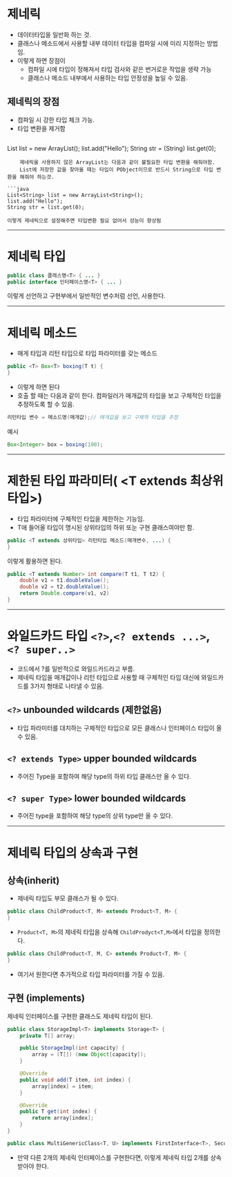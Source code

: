 # 제네릭
- 데이터타입을 일반화 하는 것.
- 클래스나 메소드에서 사용할 내부 데이터 타입을 컴파일 시에 미리 지정하는 방법임.
- 이렇게 하면 장점이
	- 컴파일 시에 타입이 정해져서 타입 검사와 같은 번거로운 작업을 생략 가능
	- 클래스나 메소드 내부에서 사용하는 타입 안정성을 높일 수 있음.
## 제네릭의 장점
- 컴파일 시 강한 타입 체크 가능.
- 타입 변환을 제거함
	```java
List list = new ArrayList();
list.add("Hello");
String str = (String) list.get(0);
```
	제네릭을 사용하지 않은 ArrayList는 다음과 같이 불필요한 타입 변환을 해줘야함.
	List에 저장한 값을 찾아올 때는 타입이 PObject이므로 반드시 String으로 타입 변환을 해줘야 하는것.
	
```java
List<String> list = new ArrayList<String>();
list.add("Hello");
String str = list.get(0);
```
	이렇게 제네릭으로 설정해주면 타입변환 필요 없어서 성능이 향상됨
---
# 제네릭 타입
```java
public class 클래스명<T> { ... }
public interface 인터페이스명<T> { ... }
```
이렇게 선언하고 구현부에서 일반적인 변수처럼 선언, 사용한다.

---
# 제네릭 메소드
- 매게 타입과 리턴 타입으로 타입 파라미터를 갖는 메소드
```java
public <T> Box<T> boxing(T t) {
}
```
- 이렇게 하면 된다
- 호출 할 때는 다음과 같이 한다. 컴파일러가 매개값의 타입을 보고 구체적인 타입을 추정하도록 할 수 있음.
```java
리턴타입 변수 = 메소드명(매개값);// 매개값을 보고 구체적 타입을 추정 
```

예시

```java
Box<Integer> box = boxing(100);
```
---
# 제한된 타입 파라미터( <T extends 최상위타입>)
- 타입 파라미터에 구체적인 타입을 제한하는 기능임.
- T애 들어올 타입이 명시된 상위타입의 하위 또눈 구현 클래스여야만 함.
```java
public <T extends 상위타입> 리턴타입 메소드(매개변수, ...) {
}
```
이렇게 활용하면 된다.
```java
public <T extends Number> int compare(T t1, T t2) {
	double v1 = t1.doubleValue();
	double v2 = t2.doubleValue();
	return Double.compare(v1, v2)
}
```

---
# 와일드카드 타입 `<?>`,`<? extends ...>`, `<? super..>`
- 코드에서 ?를 일반적으로 와일드카드라고 부름.
- 제네릭 타입을 매개값이나 리턴 타입으로 사용할 때 구체적인 타입 대신에 와일드카드를 3가지 형태로 나타낼 수 있음.
## `<?>` unbounded wildcards (제한없음)
- 타입 파라미터를 대치하는 구체적인 타입으로 모든 클래스나 인터페이스 타입이 올 수 있음.
## `<? extends Type>` upper bounded wildcards
- 주어진 Type을 포함하여 해당 type의 하위 타입 클래스만 올 수 있다.
## `<? super Type>` lower bounded wildcards
- 주어진 type을 포함하여 해당 type의 상위 type만 올 수 있다.
---
# 제네릭 타입의 상속과 구현
## 상속(inherit)
- 제네릭 타입도 부모 클래스가 될 수 있다.
```java
public class ChildProduct<T, M> extends Product<T, M> {
}
```
- `Product<T, M>`의 제네릭 타입을 상속해 `ChildProdyct<T,M>`에서 타입을 정의한다.
```java
public class ChildProduct<T, M, C> extends Product<T, M> {
}
```
- 여기서 원한다면 추가적으로 타입 파라미터를 가질 수 있음.
## 구현 (implements)
제네릭 인터페이스를 구현한 클래스도 제네릭 타입이 된다.
```java
public class StorageImpl<T> implements Storage<T> {
	private T[] array;

	public StorageImpl(int capacity) {
		array = (T[]) (new Object[capacity]);
	}

	@Override
	public void add(T item, int index) {
		array[index] = item;
	}

	@Override
	public T get(int index) {
		return array[index];
	}
}
```

```java
public class MultiGenericClass<T, U> implements FirstInterface<T>, SecondInterface<U> {
```
- 만약 다른 2개의 제네릭 인터페이스를 구현한다면, 이렇게 제네릭 타입 2개를 상속받아야 한다.
